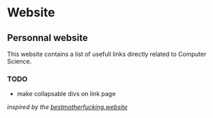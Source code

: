 # Website
## Personnal website

This website contains a list of usefull links directly related to Computer Science.

### TODO
* make collapsable divs on link page

*inspired by the [bestmotherfucking.website](https://bestmotherfucking.website)*
